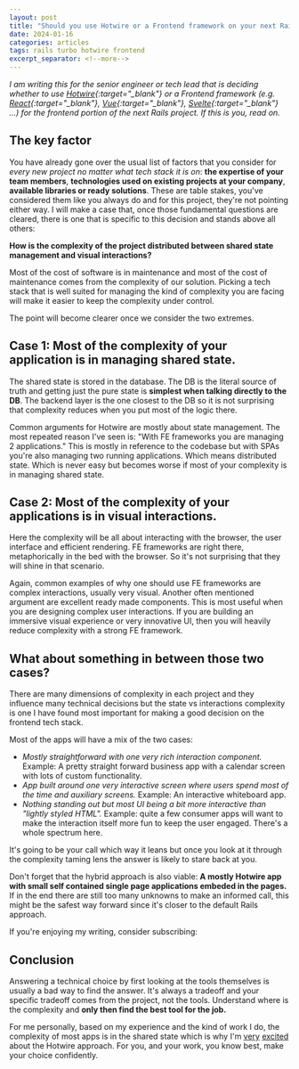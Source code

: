 ```yaml
---
layout: post
title: "Should you use Hotwire or a Frontend framework on your next Rails project?"
date: 2024-01-16
categories: articles
tags: rails turbo hotwire frontend
excerpt_separator: <!--more-->
---
```


*I am writing this for the senior engineer or tech lead that is deciding whether to use [Hotwire](https://hotwired.dev/){:target="\_blank"} or a Frontend framework (e.g. [React](https://react.dev/){:target="\_blank"}, [Vue](https://vuejs.org/){:target="\_blank"}, [Svelte](https://svelte.dev/){:target="\_blank"} ...) for the frontend portion of the next Rails project. If this is you, read on.*

## The key factor

You have already gone over the usual list of factors that you consider for *every new project no matter what tech stack it is on*: **the expertise of your team members**, **technologies used on existing projects at your company**, **available libraries or ready solutions**. These are table stakes, you've considered them like you always do and for this project, they're not pointing either way. I will make a case that, once those fundamental questions are cleared, there is one that is specific to this decision and stands above all others:

**How is the complexity of the project distributed between shared state management and visual interactions?**

Most of the cost of software is in maintenance and most of the cost of maintenance comes from the complexity of our solution. Picking a tech stack that is well suited for managing the kind of complexity you are facing will make it easier to keep the complexity under control.

The point will become clearer once we consider the two extremes.

<!--more-->

## Case 1: Most of the complexity of your application is in managing shared state.

The shared state is stored in the database. The DB is the literal source of truth and getting just the pure state is **simplest when talking directly to the DB**. The backend layer is the one closest to the DB so it is not surprising that complexity reduces when you put most of the logic there.

Common arguments for Hotwire are mostly about state management. The most repeated reason I've seen is: "With FE frameworks you are managing 2 applications." This is mostly in reference to the codebase but with SPAs you're also managing two running applications. Which means distributed state. Which is never easy but becomes worse if most of your complexity is in managing shared state.

## Case 2: Most of the complexity of your applications is in visual interactions.

Here the complexity will be all about interacting with the browser, the user interface and efficient rendering. FE frameworks are right there, metaphorically in the bed with the browser. So it's not surprising that they will shine in that scenario.

Again, common examples of why one should use FE frameworks are complex interactions, usually very visual. Another often mentioned argument are excellent ready made components. This is most useful when you are designing complex user interactions. If you are building an immersive visual experience or very innovative UI, then you will heavily reduce complexity with a strong FE framework.

## What about something in between those two cases?

There are many dimensions of complexity in each project and they influence many technical decisions but the state vs interactions complexity is one I have found most important for making a good decision on the frontend tech stack.

Most of the apps will have a mix of the two cases:
- *Mostly straightforward with one very rich interaction component.* Example: A pretty straight forward business app with a calendar screen with lots of custom functionality.
- *App built around one very interactive screen where users spend most of the time and auxiliary screens.* Example: An interactive whiteboard app.
- *Nothing standing out but most UI being a bit more interactive than "lightly styled HTML".* Example: quite a few consumer apps will want to make the interaction itself more fun to keep the user engaged. There's a whole spectrum here.

It's going to be your call which way it leans but once you look at it through the complexity taming lens the answer is likely to stare back at you.

Don't forget that the hybrid approach is also viable: **A mostly Hotwire app with small self contained single page applications embeded in the pages.** If in the end there are still too many unknowns to make an informed call, this might be the safest way forward since it's closer to the default Rails approach.

If you're enjoying my writing, consider subscribing:
<script async data-uid="a747d9cf0d" src="https://thoughtful-producer-2834.ck.page/a747d9cf0d/index.js"></script>

## Conclusion

Answering a technical choice by first looking at the tools themselves is usually a bad way to find the answer. It's always a tradeoff and your specific tradeoff comes from the project, not the tools. Understand where is the complexity and **only then find the best tool for the job.** 

For me personally, based on my experience and the kind of work I do, the complexity of most apps is in the shared state which is why I'm [very](/articles/turbo-morphing-deep-dive) [excited](/articles/turbo-morphing-deep-dive-idiomorph) about the Hotwire approach. For you, and your work, you know best, make your choice confidently.
